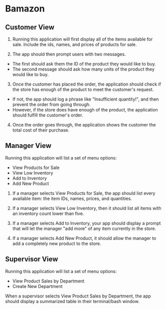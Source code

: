 # Bamazon

## Customer View

1. Running this application will first display all of the items available for sale. Include the ids, names, and prices of products for sale.

2. The app should then prompt users with two messages.
  - The first should ask them the ID of the product they would like to buy.
  - The second message should ask how many units of the product they would like to buy.

3. Once the customer has placed the order, the application should check if the store has enough of the product to meet the customer's request.

  - If not, the app should log a phrase like "Insufficient quantity!", and then prevent the order from going through.  
  - However, if the store does have enough of the product, the application should fulfill the customer's order.

4. Once the order goes through, the application shows the customer the total cost of their purchase.

## Manager View

Running this application will list a set of menu options:
- View Products for Sale
- View Low Inventory
- Add to Inventory
- Add New Product

1. If a manager selects View Products for Sale, the app should list every available item: the item IDs, names, prices, and quantities.
2. If a manager selects View Low Inventory, then it should list all items with an inventory count lower than five.

3. If a manager selects Add to Inventory, your app should display a prompt that will let the manager "add more" of any item currently in the store.

4. If a manager selects Add New Product, it should allow the manager to add a completely new product to the store.

## Supervisor View

Running this application will list a set of menu options:
- View Product Sales by Department
- Create New Department

When a supervisor selects View Product Sales by Department, the app should display a summarized table in their terminal/bash window. 
